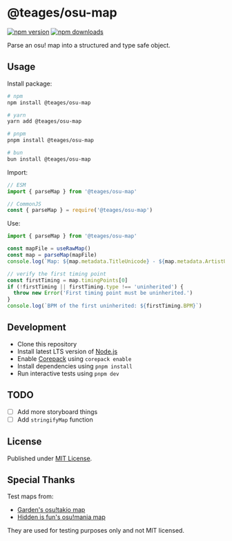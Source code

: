 # @teages/osu-map

[![npm version][npm-version-src]][npm-version-href]
[![npm downloads][npm-downloads-src]][npm-downloads-href]

<!-- [![bundle][bundle-src]][bundle-href] -->
<!-- [![Codecov][codecov-src]][codecov-href] -->

Parse an osu! map into a structured and type safe object.

## Usage

Install package:

```sh
# npm
npm install @teages/osu-map

# yarn
yarn add @teages/osu-map

# pnpm
pnpm install @teages/osu-map

# bun
bun install @teages/osu-map
```

Import:

```js
// ESM
import { parseMap } from '@teages/osu-map'

// CommonJS
const { parseMap } = require('@teages/osu-map')
```

Use:

```ts
import { parseMap } from '@teages/osu-map'

const mapFile = useRawMap()
const map = parseMap(mapFile)
console.log(`Map: ${map.metadata.TitleUnicode} - ${map.metadata.ArtistUnicode} [${map.metadata.Version}]`)

// verify the first timing point
const firstTiming = map.timingPoints[0]
if (!firstTiming || firstTiming.type !== 'uninherited') {
  throw new Error('First timing point must be uninherited.')
}
console.log(`BPM of the first uninherited: ${firstTiming.BPM}`)
```

## Development

- Clone this repository
- Install latest LTS version of [Node.js](https://nodejs.org/en/)
- Enable [Corepack](https://github.com/nodejs/corepack) using `corepack enable`
- Install dependencies using `pnpm install`
- Run interactive tests using `pnpm dev`

## TODO

- [ ] Add more storyboard things
- [ ] Add `stringifyMap` function

## License

Published under [MIT License](./LICENSE).

## Special Thanks

Test maps from:
  - [Garden's osu!takio map](https://osu.ppy.sh/beatmapsets/1732903#taiko/3542680)
  - [Hidden is fun's osu!mania map](https://osu.ppy.sh/beatmapsets/1528284#mania/3208358)

They are used for testing purposes only and not MIT licensed.

<!-- Badges -->

[npm-version-src]: https://img.shields.io/npm/v/@teages/osu-map?style=flat&colorA=18181B&colorB=F0DB4F
[npm-version-href]: https://npmjs.com/package/@teages/osu-map
[npm-downloads-src]: https://img.shields.io/npm/dm/@teages/osu-map?style=flat&colorA=18181B&colorB=F0DB4F
[npm-downloads-href]: https://npmjs.com/package/@teages/osu-map

<!-- [codecov-src]: https://img.shields.io/codecov/c/gh/teages/osu-map/main?style=flat&colorA=18181B&colorB=F0DB4F
[codecov-href]: https://codecov.io/gh/teages/osu-map

[bundle-src]: https://img.shields.io/bundlephobia/minzip/@teages/osu-map?style=flat&colorA=18181B&colorB=F0DB4F
[bundle-href]: https://bundlephobia.com/result?p=@teages/osu-map -->
